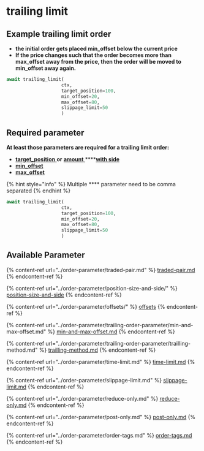 # trailing limit

## Example trailing limit order

* **the initial order gets placed min\_offset below the current price**
* **If the price changes such that the order becomes more than max\_offset away from the price, then the order will be moved to min\_offset away again.**

```python
await trailing_limit(
                    ctx, 
                    target_position=100, 
                    min_offset=20,
                    max_offset=80,
                    slippage_limit=50
                    )
```

## Required parameter

**At least those parameters are required for a trailing limit order:**

* [**target\_position** ](../order-parameter/position-size-and-side/target-position.md)**or** [**amount** ](../order-parameter/position-size-and-side/amount.md)****[**with side**](../order-parameter/position-size-and-side/amount.md)
* ****[**min\_offset**](../order-parameter/trailing-order-parameter/min-and-max-offset.md)****
* ****[**max\_offset**](../order-parameter/trailing-order-parameter/min-and-max-offset.md)****

{% hint style="info" %}
Multiple **** parameter need to be comma separated
{% endhint %}

```python
await trailing_limit(
                    ctx, 
                    target_position=100, 
                    min_offset=20,
                    max_offset=80,
                    slippage_limit=50
                    )
```

## Available Parameter

{% content-ref url="../order-parameter/traded-pair.md" %}
[traded-pair.md](../order-parameter/traded-pair.md)
{% endcontent-ref %}

{% content-ref url="../order-parameter/position-size-and-side/" %}
[position-size-and-side](../order-parameter/position-size-and-side/)
{% endcontent-ref %}

{% content-ref url="../order-parameter/offsets/" %}
[offsets](../order-parameter/offsets/)
{% endcontent-ref %}

{% content-ref url="../order-parameter/trailing-order-parameter/min-and-max-offset.md" %}
[min-and-max-offset.md](../order-parameter/trailing-order-parameter/min-and-max-offset.md)
{% endcontent-ref %}

{% content-ref url="../order-parameter/trailing-order-parameter/trailling-method.md" %}
[trailling-method.md](../order-parameter/trailing-order-parameter/trailling-method.md)
{% endcontent-ref %}

{% content-ref url="../order-parameter/time-limit.md" %}
[time-limit.md](../order-parameter/time-limit.md)
{% endcontent-ref %}

{% content-ref url="../order-parameter/slippage-limit.md" %}
[slippage-limit.md](../order-parameter/slippage-limit.md)
{% endcontent-ref %}

{% content-ref url="../order-parameter/reduce-only.md" %}
[reduce-only.md](../order-parameter/reduce-only.md)
{% endcontent-ref %}

{% content-ref url="../order-parameter/post-only.md" %}
[post-only.md](../order-parameter/post-only.md)
{% endcontent-ref %}

{% content-ref url="../order-parameter/order-tags.md" %}
[order-tags.md](../order-parameter/order-tags.md)
{% endcontent-ref %}

